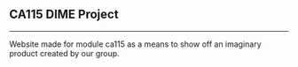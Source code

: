 ## CA115 DIME Project
---

Website made for module ca115 as a means to show off an imaginary product created by our group.